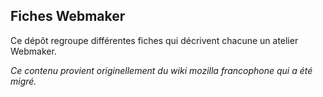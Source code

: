 ## Fiches Webmaker

Ce dépôt regroupe différentes fiches qui décrivent chacune un atelier Webmaker.

_Ce contenu provient originellement du wiki mozilla francophone qui a été migré._